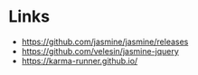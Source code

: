 # Links
- https://github.com/jasmine/jasmine/releases
- https://github.com/velesin/jasmine-jquery
- https://karma-runner.github.io/
